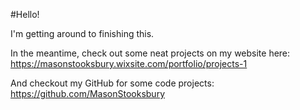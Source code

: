 

#Hello!

I'm getting around to finishing this.

In the meantime, check out some neat projects on my website here: https://masonstooksbury.wixsite.com/portfolio/projects-1

And checkout my GitHub for some code projects: https://github.com/MasonStooksbury
